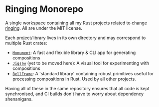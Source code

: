 # Ringing Monorepo

A single workspace containing all my Rust projects related to
[change ringing](https://en.wikipedia.org/wiki/Change_ringing).  All are under the MIT license.

Each project/library lives in its own directory and may correspond to multiple Rust crates:
- [`Monument`](monument/): A fast and flexible library & CLI app for generating compositions
- [`Jigsaw`](github.com/kneasle/jigsaw) (yet to be moved here): A visual tool for experimenting with
  compositions
- [`BellFrame`](bellframe/): A 'standard library' containing robust primitives useful for processing
  compositions in Rust.  Used by all other projects.

Having all of these in the same repository ensures that all code is kept synchronised, and CI builds
don't have to worry about dependency shenanigans.
